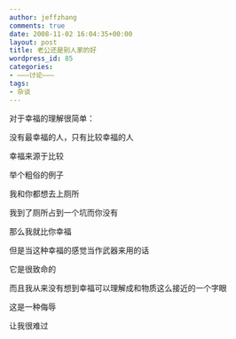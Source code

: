 ```yaml
---
author: jeffzhang
comments: true
date: 2008-11-02 16:04:35+00:00
layout: post
title: 老公还是别人家的好
wordpress_id: 85
categories:
- ———讨论———
tags:
- 杂谈
---
```


对于幸福的理解很简单：

没有最幸福的人，只有比较幸福的人

幸福来源于比较

举个粗俗的例子

我和你都想去上厕所

我到了厕所占到一个坑而你没有

那么我就比你幸福

但是当这种幸福的感觉当作武器来用的话

它是很致命的

而且我从来没有想到幸福可以理解成和物质这么接近的一个字眼

这是一种侮辱

让我很难过
